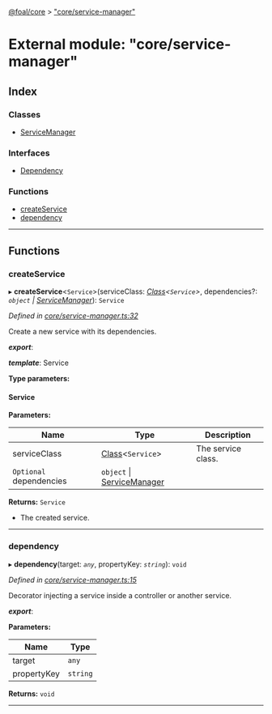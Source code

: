 [@foal/core](../README.md) > ["core/service-manager"](../modules/_core_service_manager_.md)

# External module: "core/service-manager"

## Index

### Classes

* [ServiceManager](../classes/_core_service_manager_.servicemanager.md)

### Interfaces

* [Dependency](../interfaces/_core_service_manager_.dependency.md)

### Functions

* [createService](_core_service_manager_.md#createservice)
* [dependency](_core_service_manager_.md#dependency-1)

---

## Functions

<a id="createservice"></a>

###  createService

▸ **createService**<`Service`>(serviceClass: *[Class](_core_class_interface_.md#class)<`Service`>*, dependencies?: *`object` \| [ServiceManager](../classes/_core_service_manager_.servicemanager.md)*): `Service`

*Defined in [core/service-manager.ts:32](https://github.com/FoalTS/foal/blob/7934e4d7/packages/core/src/core/service-manager.ts#L32)*

Create a new service with its dependencies.

*__export__*: 

*__template__*: Service

**Type parameters:**

#### Service 
**Parameters:**

| Name | Type | Description |
| ------ | ------ | ------ |
| serviceClass | [Class](_core_class_interface_.md#class)<`Service`> |  The service class. |
| `Optional` dependencies | `object` \| [ServiceManager](../classes/_core_service_manager_.servicemanager.md) |

**Returns:** `Service`
- The created service.

___
<a id="dependency-1"></a>

###  dependency

▸ **dependency**(target: *`any`*, propertyKey: *`string`*): `void`

*Defined in [core/service-manager.ts:15](https://github.com/FoalTS/foal/blob/7934e4d7/packages/core/src/core/service-manager.ts#L15)*

Decorator injecting a service inside a controller or another service.

*__export__*: 

**Parameters:**

| Name | Type |
| ------ | ------ |
| target | `any` |
| propertyKey | `string` |

**Returns:** `void`

___

